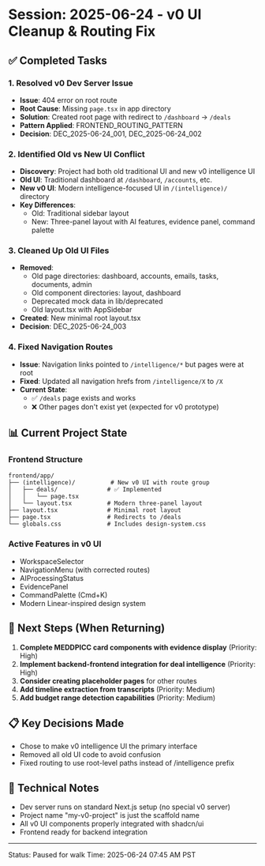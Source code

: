 # Session: 2025-06-24 - v0 UI Cleanup & Routing Fix

## ✅ Completed Tasks

### 1. Resolved v0 Dev Server Issue
- **Issue**: 404 error on root route
- **Root Cause**: Missing `page.tsx` in app directory
- **Solution**: Created root page with redirect to `/dashboard` → `/deals`
- **Pattern Applied**: FRONTEND_ROUTING_PATTERN
- **Decision**: DEC_2025-06-24_001, DEC_2025-06-24_002

### 2. Identified Old vs New UI Conflict
- **Discovery**: Project had both old traditional UI and new v0 intelligence UI
- **Old UI**: Traditional dashboard at `/dashboard`, `/accounts`, etc.
- **New v0 UI**: Modern intelligence-focused UI in `/(intelligence)/` directory
- **Key Differences**:
  - Old: Traditional sidebar layout
  - New: Three-panel layout with AI features, evidence panel, command palette

### 3. Cleaned Up Old UI Files
- **Removed**:
  - Old page directories: dashboard, accounts, emails, tasks, documents, admin
  - Old component directories: layout, dashboard
  - Deprecated mock data in lib/deprecated
  - Old layout.tsx with AppSidebar
- **Created**: New minimal root layout.tsx
- **Decision**: DEC_2025-06-24_003

### 4. Fixed Navigation Routes
- **Issue**: Navigation links pointed to `/intelligence/*` but pages were at root
- **Fixed**: Updated all navigation hrefs from `/intelligence/X` to `/X`
- **Current State**:
  - ✅ `/deals` page exists and works
  - ❌ Other pages don't exist yet (expected for v0 prototype)

## 📊 Current Project State

### Frontend Structure
```
frontend/app/
├── (intelligence)/          # New v0 UI with route group
│   ├── deals/              # ✅ Implemented
│   │   └── page.tsx
│   └── layout.tsx          # Modern three-panel layout
├── layout.tsx              # Minimal root layout
├── page.tsx                # Redirects to /deals
└── globals.css             # Includes design-system.css
```

### Active Features in v0 UI
- WorkspaceSelector
- NavigationMenu (with corrected routes)
- AIProcessingStatus
- EvidencePanel
- CommandPalette (Cmd+K)
- Modern Linear-inspired design system

## 🎯 Next Steps (When Returning)
1. **Complete MEDDPICC card components with evidence display** (Priority: High)
2. **Implement backend-frontend integration for deal intelligence** (Priority: High)
3. **Consider creating placeholder pages** for other routes
4. **Add timeline extraction from transcripts** (Priority: Medium)
5. **Add budget range detection capabilities** (Priority: Medium)

## 📋 Key Decisions Made
- Chose to make v0 intelligence UI the primary interface
- Removed all old UI code to avoid confusion
- Fixed routing to use root-level paths instead of /intelligence prefix

## 🔧 Technical Notes
- Dev server runs on standard Next.js setup (no special v0 server)
- Project name "my-v0-project" is just the scaffold name
- All v0 UI components properly integrated with shadcn/ui
- Frontend ready for backend integration

---
Status: Paused for walk
Time: 2025-06-24 07:45 AM PST